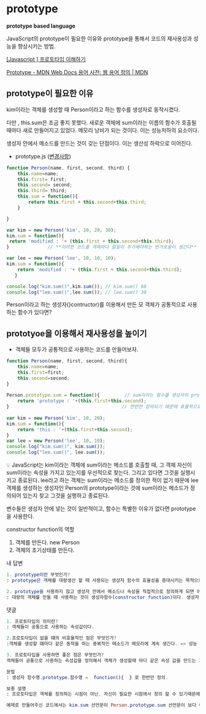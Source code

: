 # prototype

**prototype based language**

JavaScript의 prototype이 필요한 이유와 prototype을 통해서 코드의 재사용성과 성능을 향상시키는 방법.

[[Javascript ] 프로토타입 이해하기](https://medium.com/@bluesh55/javascript-prototype-이해하기-f8e67c286b67)

[Prototype - MDN Web Docs 용어 사전: 웹 용어 정의 | MDN](https://developer.mozilla.org/ko/docs/Glossary/Prototype)

## prototype이 필요한 이유

kim이라는 객체를 생성할 때  Person이라고 하는 함수를 생성자로 동작시켰다. 

다만 , this.sum은 조금 좋지 못했다. 새로운 객체에 sum이라는 이름의 함수가 호출될 때마다 새로 만들어지고 있었다. 메모리 낭비가 되는 것이다.  이는 성능저하의 요소이다. 

생성자 안에서 메소드를 만드는 것이 갖는 단점이다. 이는 생산성 하락으로 이어진다. 

- prototype.js ([변경사항](https://github.com/codingeverybody/javascript-object_oriented_programming/commit/0ee2e0070b1172e5bf65ba32616db859d7a2d13e))

```jsx
function Person(name, first, second, third) {
    this.name=name;
    this.first= first;
    this.second= second;
    this.third= third;
    this.sum = function(){
        return this.first + this.second+this.third;
    }

}

var kim = new Person('kim', 10, 20, 30); 
kim.sum = function(){
 return 'modified : '+ (this.first + this.second+this.third); 
}              // **이러한 코드를 객체마다 일일이 추가해야하는 번거로움이 생긴다**

var lee = new Person('lee', 10, 10, 10); 
kim.sum = function(){
    return 'modified : '+ (this.first + this.second+this.third);
   }

console.log("kim.sum()",kim.sum()); // kim.sum() 60
console.log("lee.sum()",lee.sum()); // lee.sum() 30
```

Person이라고 하는 생성자(}contructor)를 이용해서 만든 모 객체가 공통적으로 사용하는 함수가 있다면? 

## prototyoe을 이용해서 재사용성을 높이기

- 객체들 모두가 공통적으로 사용하는 코드를 만들어보자.

```jsx
function Person(name, first, second, third){
    this.name=name;
    this.first=first;
    this.second=second;   
}
 
Person.prototype.sum = function(){         // sum이라는 함수를 생성자의 prototype으로 정의
    return 'prototype : '+(this.first+this.second);
}                                         // 한번만 정의되기 때문에 효율적으로 변한다. 
 
var kim = new Person('kim', 10, 20);
kim.sum = function(){
    return 'this : '+(this.first+this.second);
}
var lee = new Person('lee', 10, 10);
console.log("kim.sum()", kim.sum());
console.log("lee.sum()", lee.sum());
```

<aside>
💡 JavaScript는 kim이라는 객체에 sum이라는 메소드를 호출할 때, 그 객체 자신이 sum이라는 속성을 가지고 있는지를 우선적으로 찾는다. 그리고 있다면 그것을 실행시키고 종료된다. lee라고 하는 객체는 sum이라는 메소드를 정의한 적이 없기 때문에 lee 객체를 생성하는 생성자인 Person의 prototype이라는 것에 sum이라는 메소드가 정의되어 있는지 찾고 그것을 실행하고 종료된다.

</aside>

변수들은 생성자 안에 넣는 것이 일반적이고, 함수는 특별한 이유가 없다면 prototype을 사용한다. 

constructor function의 역할 

1. 객체를 만든다. new Person 
2. 객체의 초기상태를 만든다. 

내 답변

```elm
1. prototype이란 무엇인가? 
: prototype은 객체를 대량생산 할 때 사용되는 생성자 함수의 효율성을 증대시키는 목적으로 사용된다. 대량의 객체를 생성할 때마다 지속적으로 실행되므로써 발생되는 메모리 사용과 요구사항 변경 시에 재사용하기 힘들다는 단점을 prototype을 사용해서 한번 정의한 것을 모두가 사용할 수 있게끔 하여 코드를 재활용성을 높이고 불필요한 메모리 사용을 차단하는 데에 도움을 준다. 

2. prototype을 사용하지 않고 생성자 안에서 메소드나 속성을 직접적으로 정의하게 되면 어떠한 비효율이 발생하고 그것을 prototype을 통해서 어떻게 극복했는지? 
: 대량의 객체를 만들 때 사용하는 것이 생성자함수(constructor function)이다. 생성자 함수는 대량의 객체를 속성값만 바꿔서 새로운 객체를 만들기 편하다는 장점이 있다. 하지만 적절하지 못한 코드를 구성하게 되면 객체를 생성할 때마다 실행되는 생성자함수로 인해 불필요한 메모리 사용이 발생할 수 있으며, 유지보수에도 많은 노동이 필요하게 된다. 이럴 때 사용하는 것이 prototype이다. 생성자 함수 안에서 반복적으로 실행되는 함수들을 빼내와 prototype을 사용하여 한 번의 정의로 끝낼 수 있게 하여 비효율을 최소화 할 수 있다.  
```

댓글

```elm
1. 프로토타입의 의미란?
: 객체들이 공통으로 사용하는 속성값이다.

2.프로토타입이 없을 떄의 비효율적인 점은 무엇인가? 
:객체를 생성할 떄마다 같은 동작을 하는 중복적인 메소드가 메모리에 계속 생긴다. => 성능 저하, 메모리 낭비 생김.

3. 프로토타입을 사용하면 좋은 점은 무엇인가?
객체들이 공통으로 사용하는 속성값을 정의해서 객체가 생성할때 마다 같은 속성 값을 만드는 과정을 생략해, 성능 향상과 메모리를 효율적으로 이용할 수 있게 해준다.

문법
: 생성자 함수명.prototype.함수명 =  function(){  } 로 한번만 정의.

보충 설명
: 프로토타입은 객체를 정의하는 시점이 아닌, 자신이 필요한 시점에서 정의 할 수 있기때문에 메모리의 이점이 있다. 또한 프로토타입은 생성된 모든 객체가 공통으로 사용할 수 있고 재정의가 가능하기 떄문에 커스터마이징이 가능하다.

예제로 만들어주신 코드에서는 kim.sum 선언문이 Person.prototype.sum 선언문이 보다 아래에 있기 때문에 우선한 것이 아닌가 했는데 직접 순서를 바꿔봐도 kim.sum이 우선되어 적용되네요~
```